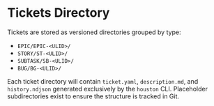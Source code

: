 # Tickets Directory

Tickets are stored as versioned directories grouped by type:

- `EPIC/EPIC-<ULID>/`
- `STORY/ST-<ULID>/`
- `SUBTASK/SB-<ULID>/`
- `BUG/BG-<ULID>/`

Each ticket directory will contain `ticket.yaml`, `description.md`, and `history.ndjson` generated exclusively by the `houston` CLI. Placeholder subdirectories exist to ensure the structure is tracked in Git.
